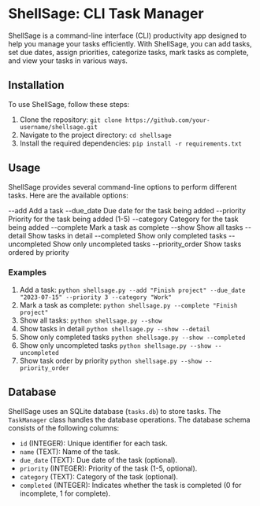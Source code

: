 # ShellSage: CLI Task Manager

ShellSage is a command-line interface (CLI) productivity app designed to help you manage your tasks efficiently. With ShellSage, you can add tasks, set due dates, assign priorities, categorize tasks, mark tasks as complete, and view your tasks in various ways.

## Installation

To use ShellSage, follow these steps:

1. Clone the repository: `git clone https://github.com/your-username/shellsage.git`
2. Navigate to the project directory: `cd shellsage`
3. Install the required dependencies: `pip install -r requirements.txt`

## Usage

ShellSage provides several command-line options to perform different tasks. Here are the available options:

--add              Add a task
--due_date         Due date for the task being added
--priority         Priority for the task being added (1-5)
--category         Category for the task being added
--complete         Mark a task as complete
--show             Show all tasks
--detail           Show tasks in detail
--completed        Show only completed tasks
--uncompleted      Show only uncompleted tasks
--priority_order   Show tasks ordered by priority

### Examples
1.  Add a task:
        `python shellsage.py --add "Finish project" --due_date "2023-07-15" --priority 3 --category "Work"`
2.  Mark a task as complete:
        `python shellsage.py --complete "Finish project"`
3.  Show all tasks:
        `python shellsage.py --show`
4.  Show tasks in detail
        `python shellsage.py --show --detail`
5.  Show only completed tasks
        `python shellsage.py --show --completed`
6.  Show only uncompleted tasks
        `python shellsage.py --show --uncompleted`
7.  Show task order by priority
        `python shellsage.py --show --priority_order`

## Database

ShellSage uses an SQLite database (`tasks.db`) to store tasks. The `TaskManager` class handles the database operations. The database schema consists of the following columns:

- `id` (INTEGER): Unique identifier for each task.
- `name` (TEXT): Name of the task.
- `due_date` (TEXT): Due date of the task (optional).
- `priority` (INTEGER): Priority of the task (1-5, optional).
- `category` (TEXT): Category of the task (optional).
- `completed` (INTEGER): Indicates whether the task is completed (0 for incomplete, 1 for complete).


